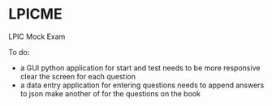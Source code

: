 # LPICME
LPIC Mock Exam

To do:
- a GUI python application for start and test
	needs to be more responsive
	clear the screen for each question
- a data entry application for entering questions
	needs to append answers to json
	make another of for the questions on the book

